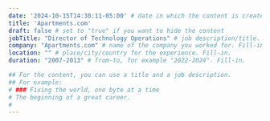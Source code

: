 ```yaml
---
date: '2024-10-15T14:30:11-05:00' # date in which the content is created - defaults to "today"
title: 'Apartments.com'
draft: false # set to "true" if you want to hide the content 
jobTitle: "Director of Technology Operations" # job description/title. Fill-in
company: "Apartments.com" # name of the company you worked for. Fill-in
location: "" # place/city/country for the experience. Fill-in.
duration: "2007-2013" # from-to, for example "2022-2024". Fill-in.

## For the content, you can use a title and a job description.
## For example:
# ### Fixing the world, one byte at a time
# The beginning of a great career. 
# 
---
```

